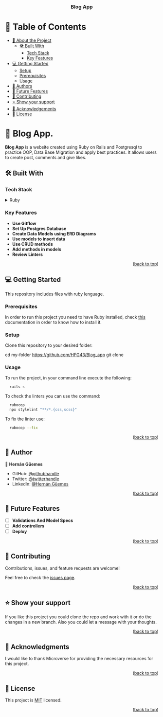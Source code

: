 <a name="readme-top"></a>
<div align="center">

  <h3><b>Blog App</b></h3>

</div>

# 📗 Table of Contents

- [📖 About the Project](#about-project)
  - [🛠 Built With](#built-with)
    - [Tech Stack](#tech-stack)
    - [Key Features](#key-features)
- [💻 Getting Started](#getting-started)
  - [Setup](#setup)
  - [Prerequisites](#prerequisites)
  - [Usage](#usage)
- [👥 Authors](#authors)
- [🔭 Future Features](#future-features)
- [🤝 Contributing](#contributing)
- [⭐️ Show your support](#support)
- [🙏 Acknowledgements](#acknowledgements)
- [📝 License](#license)

# 📖 Blog App<a name="about-project"></a>.

**Blog App** is a website created using Ruby on Rails and Postgresql to practice OOP, Data Base Migration and apply best practices. It allows users to create post, comments and give likes.

## 🛠 Built With <a name="built-with"></a>

### Tech Stack <a name="tech-stack"></a>

<details>
<summary>Ruby</summary>
  <ul>
    <li><a href="https://www.ruby-lang.org/es/">Ruby</a></li>
    <li><a href="https://github.com/github/rubocop-github/blob/main/STYLEGUIDE.md">Ruby styles guide</a></li>
  </ul>
  <summary>Postgresql</summary>
  <ul>
    <li><a href="https://www.postgresql.org/docs/">Postgresql</a></li>
  </ul>
</details>

### Key Features <a name="key-features"></a>

- **Use Gitflow**
- **Set Up Postgres Database**
- **Create Data Models using ERD Diagrams**
- **Use models to insert data**
- **Use CRUD methods**
- **Add methods in models**
- **Review Linters**

<p align="right">(<a href="#readme-top">back to top</a>)</p>

## 💻 Getting Started <a name="getting-started"></a>

This repository includes files with ruby lenguage.

### Prerequisites

In order to run this project you need to have Ruby installed, check [this](https://www.ruby-lang.org/en/) documentation in order to know how to install it.

### Setup

Clone this repository to your desired folder:

  cd my-folder https://github.com/HFG43/Blog_app
  git clone 

### Usage

To run the project, in your command line execute the following:

```sh
  rails s
```
To check the linters you can use the command:

```sh
  rubocop
  npx stylelint "**/*.{css,scss}"
```

To fix the linter use: 

```sh
  rubocop --fix
```

<p align="right">(<a href="#readme-top">back to top</a>)</p>

## 👥 Author <a name="authors"></a>

👤 **Hernán Güemes**

- GitHub: [@githubhandle](https://github.com/HFG43)
- Twitter: [@twitterhandle](https://twitter.com/HFG_43)
- LinkedIn: [@Hernán Güemes](linkedin.com/in/hernanguemes)

<p align="right">(<a href="#readme-top">back to top</a>)</p>

## 🔭 Future Features <a name="future-features"></a>

- [ ] **Validations And Model Specs**
- [ ] **Add controllers**
- [ ] **Deploy**

<p align="right">(<a href="#readme-top">back to top</a>)</p>

## 🤝 Contributing <a name="contributing"></a>

Contributions, issues, and feature requests are welcome!

Feel free to check the [issues page](https://github.com/HFG43/Blog_app/issues).

<p align="right">(<a href="#readme-top">back to top</a>)</p>

## ⭐️ Show your support <a name="support"></a>

If you like this project you could clone the repo and work with it or do the changes in a new branch. Also you could let a message with your thoughts.

<p align="right">(<a href="#readme-top">back to top</a>)</p>

## 🙏 Acknowledgments <a name="acknowledgements"></a>

I would like to thank Microverse for providing the necessary resources for this project.

<p align="right">(<a href="#readme-top">back to top</a>)</p>

## 📝 License <a name="license"></a>

This project is [MIT](./LICENSE) licensed.

<p align="right">(<a href="#readme-top">back to top</a>)</p>
